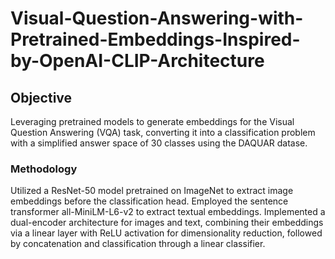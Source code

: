 # Visual-Question-Answering-with-Pretrained-Embeddings-Inspired-by-OpenAI-CLIP-Architecture

## Objective 
Leveraging pretrained models to generate embeddings for the Visual Question Answering (VQA) task, converting it into a classification problem with a simplified answer space of 30 classes using the DAQUAR datase.

### Methodology
Utilized a ResNet-50 model pretrained on ImageNet to extract image embeddings before the classification head.
Employed the sentence transformer all-MiniLM-L6-v2 to extract textual embeddings.
Implemented a dual-encoder architecture for images and text, combining their embeddings via a linear layer with ReLU activation for dimensionality reduction, followed by concatenation and classification through a linear classifier.

####
